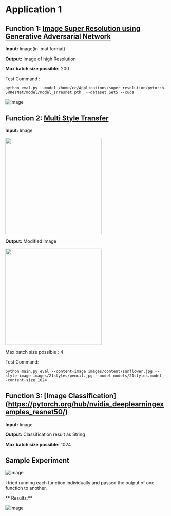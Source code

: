 # Application 1

## Function 1: [Image Super Resolution using Generative Adversarial Network](https://github.com/twtygqyy/pytorch-SRResNet)

**Input:** Image(in .mat format)

**Output:** Image of high Resolution

**Max batch size possible:** 200 


Test Command : 

` python eval.py --model /home/cc/Applications/super_resolution/pytorch-SRResNet/model/model_srresnet.pth  --dataset Set5 --cuda `

![image](https://user-images.githubusercontent.com/37688219/202236262-bd80ddd9-f7e9-45f2-be1f-fd448d1b8fde.png)

## Function 2: [Multi Style Transfer](https://github.com/zhanghang1989/PyTorch-Multi-Style-Transfer.git)

**Input:** Image



<img src="https://user-images.githubusercontent.com/37688219/202237316-2a61d32f-e04c-4002-8c8f-caca0fcda885.png" width="300" height="300">


**Output:** Modified Image

<img src="https://user-images.githubusercontent.com/37688219/202237215-7b8e0f97-f30a-40f1-b319-119083e79b6d.png" width="300" height="300">

Max batch size possible : 4 

Test Command:

` python main.py eval --content-image images/content/sunflower.jpg --style-image images/21styles/pencil.jpg --model models/21styles.model --content-size 1024 `

## Function 3: [Image Classification] (https://pytorch.org/hub/nvidia_deeplearningexamples_resnet50/)

**Input:** Image

**Output:** Classification result as String 

**Max batch size possible:** 1024

 

## Sample Experiment

![image](https://user-images.githubusercontent.com/37688219/202245731-947a8d93-d099-418e-86d4-7ba623937125.png)

I tried running each function individually and passed the output of one function to another.


** Results:**

![image](https://user-images.githubusercontent.com/37688219/202244862-ce97f94e-1f60-4810-a1fd-c4dff56f5413.png)


